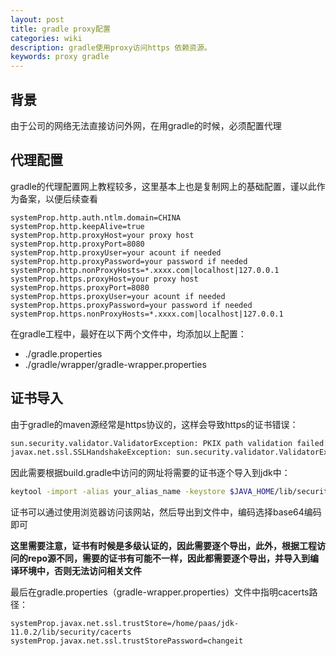 ```yaml
---
layout: post
title: gradle proxy配置
categories: wiki
description: gradle使用proxy访问https 依赖资源。
keywords: proxy gradle 
---
```


## 背景
由于公司的网络无法直接访问外网，在用gradle的时候，必须配置代理

## 代理配置
gradle的代理配置网上教程较多，这里基本上也是复制网上的基础配置，谨以此作为备案，以便后续查看
```properties
systemProp.http.auth.ntlm.domain=CHINA
systemProp.http.keepAlive=true
systemProp.http.proxyHost=your proxy host
systemProp.http.proxyPort=8080
systemProp.http.proxyUser=your acount if needed
systemProp.http.proxyPassword=your password if needed
systemProp.http.nonProxyHosts=*.xxxx.com|localhost|127.0.0.1
systemProp.https.proxyHost=your proxy host
systemProp.https.proxyPort=8080
systemProp.https.proxyUser=your acount if needed
systemProp.https.proxyPassword=your password if needed
systemProp.https.nonProxyHosts=*.xxxx.com|localhost|127.0.0.1
```
在gradle工程中，最好在以下两个文件中，均添加以上配置：
* ./gradle.properties
* ./gradle/wrapper/gradle-wrapper.properties

## 证书导入
由于gradle的maven源经常是https协议的，这样会导致https的证书错误：
```bash
sun.security.validator.ValidatorException: PKIX path validation failed: java.security.cert.CertPathValidatorException: signature check failed
javax.net.ssl.SSLHandshakeException: sun.security.validator.ValidatorException: PKIX path validation failed: java.security.cert.CertPathValidatorException: signature check failed
```
因此需要根据build.gradle中访问的网址将需要的证书逐个导入到jdk中：
```bash
keytool -import -alias your_alias_name -keystore $JAVA_HOME/lib/security/cacerts  -file  your_cer_file
```
证书可以通过使用浏览器访问该网站，然后导出到文件中，编码选择base64编码即可

**这里需要注意，证书有时候是多级认证的，因此需要逐个导出，此外，根据工程访问的repo源不同，需要的证书有可能不一样，因此都需要逐个导出，并导入到编译环境中，否则无法访问相关文件**


最后在gradle.properties（gradle-wrapper.properties）文件中指明cacerts路径：
```properties
systemProp.javax.net.ssl.trustStore=/home/paas/jdk-11.0.2/lib/security/cacerts
systemProp.javax.net.ssl.trustStorePassword=changeit
```
